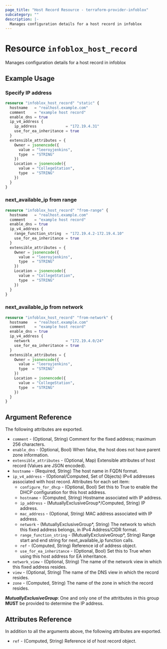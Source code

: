 ```yaml
---
page_title: "Host Record Resource - terraform-provider-infoblox"
subcategory: ""
description: |-
  Manages configuration details for a host record in infoblox
---
```


# Resource `infoblox_host_record`

Manages configuration details for a host record in infoblox

## Example Usage

### Specify IP address
```terraform
resource "infoblox_host_record" "static" {
  hostname   = "realhost.example.com"
  comment    = "example host record"
  enable_dns = true
  ip_v4_address {
    ip_address             = "172.19.4.31"
    use_for_ea_inheritance = true
  }
  extensible_attributes = {
    Owner = jsonencode({
      value = "leeroyjenkins",
      type  = "STRING"
    })
    Location = jsonencode({
      value = "CollegeStation",
      type  = "STRING"
    })
  }
}
```

### next_available_ip from range
```terraform
resource "infoblox_host_record" "from-range" {
  hostname   = "realhost.example.com"
  comment    = "example host record"
  enable_dns = true
  ip_v4_address {
    range_function_string  = "172.19.4.2-172.19.4.10"
    use_for_ea_inheritance = true
  }
  extensible_attributes = {
    Owner = jsonencode({
      value = "leeroyjenkins",
      type  = "STRING"
    })
    Location = jsonencode({
      value = "CollegeStation",
      type  = "STRING"
    })
  }
}
```

### next_available_ip from network
```terraform
resource "infoblox_host_record" "from-network" {
  hostname   = "realhost.example.com"
  comment    = "example host record"
  enable_dns = true
  ip_v4_address {
    network                = "172.19.4.0/24"
    use_for_ea_inheritance = true
  }
  extensible_attributes = {
    Owner = jsonencode({
      value = "leeroyjenkins",
      type  = "STRING"
    })
    Location = jsonencode({
      value = "CollegeStation",
      type  = "STRING"
    })
  }
}
```


## Argument Reference

The following attributes are exported.

- `comment` - (Optional, String) Comment for the fixed address; maximum 256 characters.
- `enable_dns` - (Optional, Bool) When false, the host does not have parent zone information.
- `extensible_attributes` - (Optional, Map) Extensible attributes of host record (Values are JSON encoded).
- `hostname` -  (Required, String) The host name in FQDN format.
- `ip_v4_address` - (Optional/Computed, Set of Objects) IPv4 addresses associated with host record.  Attributes for each set item:
  - `configure_for_dhcp` - (Optional, Bool) Set this to True to enable the DHCP configuration for this host address.
  - `hostname` - (Computed, String) Hostname associated with IP address.
  - `ip_address` - (MutuallyExclusiveGroup*/Computed, String) IP address.
  - `mac_address` - (Optional, String) MAC address associated with IP address.
  - `network` - (MutuallyExclusiveGroup*, String) The network to which this fixed address belongs, in IPv4 Address/CIDR format.
  - `range_function_string` -  (MutuallyExclusiveGroup*, String) Range start and end string for next_available_ip function calls.
  - `ref` - (Computed, String) Reference id of address object.
  - `use_for_ea_inheritance` - (Optional, Bool) Set this to True when using this host address for EA inheritance.
- `network_view` -  (Optional, String) The name of the network view in which this fixed address resides.
- `view` - (Optional, String) The name of the DNS view in which the record resides.
- `zone` - (Computed, String) The name of the zone in which the record resides.

**_MutuallyExclusiveGroup_**: One and only one of the attritbutes in this group **MUST** be provided to determine the IP address.

## Attributes Reference

In addition to all the arguments above, the following attributes are exported.

- `ref` -  (Computed, String) Reference id of host record object.